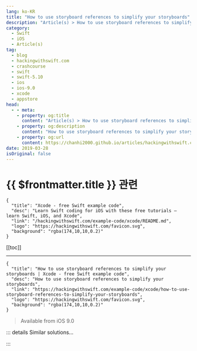 ```yaml
---
lang: ko-KR
title: "How to use storyboard references to simplify your storyboards"
description: "Article(s) > How to use storyboard references to simplify your storyboards"
category:
  - Swift
  - iOS
  - Article(s)
tag: 
  - blog
  - hackingwithswift.com
  - crashcourse
  - swift
  - swift-5.10
  - ios
  - ios-9.0
  - xcode
  - appstore
head:
  - - meta:
    - property: og:title
      content: "Article(s) > How to use storyboard references to simplify your storyboards"
    - property: og:description
      content: "How to use storyboard references to simplify your storyboards"
    - property: og:url
      content: https://chanhi2000.github.io/articles/hackingwithswift.com/example-code/xcode/how-to-use-storyboard-references-to-simplify-your-storyboards.html
date: 2019-03-28
isOriginal: false
---
```


# {{ $frontmatter.title }} 관련

```component VPCard
{
  "title": "Xcode - free Swift example code",
  "desc": "Learn Swift coding for iOS with these free tutorials – learn Swift, iOS, and Xcode",
  "link": "/hackingwithswift.com/example-code/xcode/README.md",
  "logo": "https://hackingwithswift.com/favicon.svg",
  "background": "rgba(174,10,10,0.2)"
}
```

[[toc]]

---

```component VPCard
{
  "title": "How to use storyboard references to simplify your storyboards | Xcode - free Swift example code",
  "desc": "How to use storyboard references to simplify your storyboards",
  "link": "https://hackingwithswift.com/example-code/xcode/how-to-use-storyboard-references-to-simplify-your-storyboards",
  "logo": "https://hackingwithswift.com/favicon.svg",
  "background": "rgba(174,10,10,0.2)"
}
```

> Available from iOS 9.0

<!-- TODO: 작성 -->

<!-- 
Storyboards deliver useful features, such as being able to see a lot of your user interface side-by-side and being able to design static cell designs for your table and collection views. However, they can also cause havoc with teams, because two developers attempting to modify the storyboard at the same time will immediately hit source control problems.

Fortunately, Interface Builder comes with a simple solution in the form of storyboard references: links that connect one storyboard to another, using any identifier or presentation segue you want. They let you break up one huge storyboard into several smaller ones, and in doing so also allow you to re-use scenes more easily.

Storyboard references are easy to use, but don’t get a lot of use because they were introduced four years(!) after storyboards – a lot of folks either decided they didn’t like the initial storyboard implementation and haven’t checked back since, or still use the same approach they learned back in iOS 5.

Using storyboard references takes three steps:

1. Create a new storyboard in your app, e.g. Subscribe.storyboard. Inside there create a view controller however you need, and give it a storyboard identifier.
<li>In Main.storyboard, drag out a storyboard reference object. In the attributes inspector select your new storyboard from the Storyboard dropdown, then enter your target storyboard identifier in the Referenced ID box.
<li>That storyboard reference can now be treated like a regular view controller, so you can make connections to it such as a Show segue.

Xcode will check your configuration at build time, so if you try to reference a storyboard identifier that doesn’t exist your project will refuse to build.

While storyboard references do solve the problem of storyboards becoming unwieldy and tricky with source control, they *don’t* solve the problem of storyboards forcing your app to flow in a certain direction. For that you should consider something like the <a href="/articles/71/how-to-use-the-coordinator-pattern-in-ios-apps">coordinator pattern</a> instead.

-->

::: details Similar solutions…

<!--
/example-code/language/what-is-a-storyboard">What is a storyboard? 
/example-code/system/how-to-run-code-when-your-app-is-terminated">How to run code when your app is terminated 
/quick-start/swiftui/swiftui-vs-interface-builder-and-storyboards">SwiftUI vs Interface Builder and storyboards 
/example-code/uikit/how-to-add-a-button-to-a-navigation-bar-using-storyboards">How to add a button to a navigation bar using storyboards 
/example-code/uikit/how-to-use-dependency-injection-with-storyboards">How to use dependency injection with storyboards</a>
-->

:::

